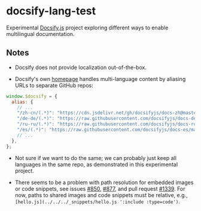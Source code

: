 # docsify-lang-test

Experimental [Docsify.js](https://github.com/docsifyjs/docsify) project exploring
different ways to enable multilingual documentation.

## Notes

- Docsify does not provide localization out-of-the-box.

- Docsify's own [homepage](https://docsify.js.org) handles multi-language content
by aliasing URLs to separate GitHub repos:

```js
window.$docsify = {
  alias: {
    // ...
    "/zh-cn/(.*)": "https://cdn.jsdelivr.net/gh/docsifyjs/docs-zh@master/$1",
    "/de-de/(.*)": "https://raw.githubusercontent.com/docsifyjs/docs-de/master/$1",
    "/ru-ru/(.*)": "https://raw.githubusercontent.com/docsifyjs/docs-ru/master/$1",
    "/es/(.*)": "https://raw.githubusercontent.com/docsifyjs/docs-es/master/$1",
    // ...
  },
};
```

- Not sure if we want to do the same; we can probably just keep all languages
in the same repo, as demonstrated in this experimental project.

- There seems to be a problem with path resolution for embedded images or code snippets,
see issues [#850](https://github.com/docsifyjs/docsify/issues/850),
[#877](https://github.com/docsifyjs/docsify/issues/877), and pull request
[#1339](https://github.com/docsifyjs/docsify/pull/1339). For now, paths to shared images
and code snippets must be relative, e.g., `[hello.js](../../../_snippets/hello.js ':include :type=code')`.
